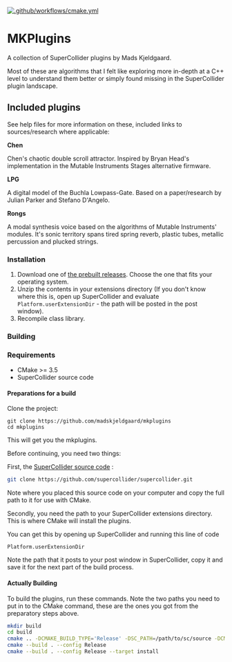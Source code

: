 [![.github/workflows/cmake.yml](https://github.com/madskjeldgaard/mkplugins/actions/workflows/cmake.yml/badge.svg)](https://github.com/madskjeldgaard/mkplugins/actions/workflows/cmake.yml)

# MKPlugins

A collection of SuperCollider plugins by Mads Kjeldgaard.

Most of these are algorithms that I felt like exploring more in-depth at a C++ level to understand them better or simply found missing in the SuperCollider plugin landscape.


## Included plugins

See help files for more information on these, included links to sources/research where applicable:

**Chen**

Chen's chaotic double scroll attractor. Inspired by Bryan Head's implementation in the Mutable Instruments Stages alternative firmware.

**LPG**

A digital model of the Buchla Lowpass-Gate. Based on a paper/research by Julian Parker and Stefano D'Angelo.

**Rongs**

A modal synthesis voice based on the algorithms of Mutable Instruments' modules. It's sonic territory spans tired spring reverb, plastic tubes, metallic percussion and plucked strings.

### Installation
1. Download one of [the prebuilt releases](https://github.com/madskjeldgaard/mkplugins/releases). Choose the one that fits your operating system.
2. Unzip the contents in your extensions directory (If you don't know where this is, open up SuperCollider and evaluate `Platform.userExtensionDir` - the path will be posted in the post window).
3. Recompile class library.

### Building

### Requirements

- CMake >= 3.5
- SuperCollider source code


#### Preparations for a build
Clone the project:

    git clone https://github.com/madskjeldgaard/mkplugins
    cd mkplugins

This will get you the mkplugins.

Before continuing, you need two things: 

First, the [SuperCollider source code](github.com/supercollider/supercollider/) :

```bash
git clone https://github.com/supercollider/supercollider.git
```

Note where you placed this source code on your computer and copy the full path to it for use with CMake.

Secondly, you need the path to your SuperCollider extensions directory. This is where CMake will install the plugins.

You can get this by opening up SuperCollider and running this line of code

``` 
Platform.userExtensionDir
```

Note the path that it posts to your post window in SuperCollider, copy it and save it for the next part of the build process.


#### Actually Building
To build the plugins, run these commands. Note the two paths you need to put in to the CMake command, these are the ones you got from the preparatory steps above.

```bash
mkdir build
cd build
cmake .. -DCMAKE_BUILD_TYPE='Release' -DSC_PATH=/path/to/sc/source -DCMAKE_INSTALL_PREFIX=/path/to/extensions
cmake --build . --config Release
cmake --build . --config Release --target install
```


